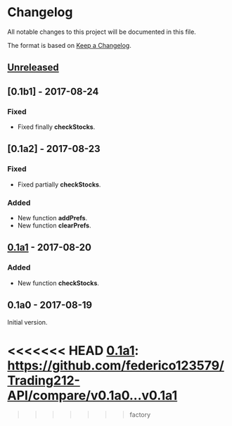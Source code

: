 # Changelog

All notable changes to this project will be documented in this file.

The format is based on [Keep a Changelog](http://keepachangelog.com/en/1.0.0/).

## [Unreleased]

## [0.1b1] - 2017-08-24
### Fixed
- Fixed finally **checkStocks**.

## [0.1a2] - 2017-08-23
### Fixed
- Fixed partially **checkStocks**.

### Added
- New function **addPrefs**.
- New function **clearPrefs**.

## [0.1a1] - 2017-08-20
### Added
- New function **checkStocks**.

## 0.1a0 - 2017-08-19
Initial version.

[Unreleased]: https://github.com/federico123579/Trading212-API/compare/v0.1a0...HEAD
<<<<<<< HEAD
[0.1a1]: https://github.com/federico123579/Trading212-API/compare/v0.1a0...v0.1a1
=======
[0.1a1]: https://github.com/federico123579/Trading212-API/compare/v0.1a0...v0.1a1
>>>>>>> factory
